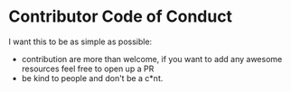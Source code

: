 # Contributor Code of Conduct

I want this to be as simple as possible:

- contribution are more than welcome, if you want to add any awesome resources feel free to open up a PR
- be kind to people and don't be a c*nt.

